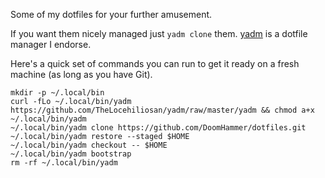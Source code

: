 Some of my dotfiles for your further amusement.

If you want them nicely managed just `yadm clone` them.
[yadm](https://github.com/TheLocehiliosan/yadm) is a dotfile manager I endorse.

Here's a quick set of commands you can run to get it ready on a fresh machine
(as long as you have Git).

```shell
mkdir -p ~/.local/bin
curl -fLo ~/.local/bin/yadm https://github.com/TheLocehiliosan/yadm/raw/master/yadm && chmod a+x ~/.local/bin/yadm
~/.local/bin/yadm clone https://github.com/DoomHammer/dotfiles.git
~/.local/bin/yadm restore --staged $HOME
~/.local/bin/yadm checkout -- $HOME
~/.local/bin/yadm bootstrap
rm -rf ~/.local/bin/yadm
```

